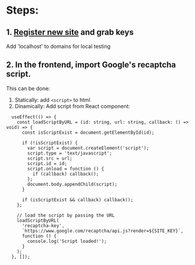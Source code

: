 # Steps:

## 1. [Register new site](https://www.google.com/recaptcha/admin/create) and grab keys
Add 'localhost' to domains for local testing

## 2.  In the frontend, import Google's recaptcha script.

This can be done:
1. Statically: add `<script>` to html
2. Dinamically: Add script from React component:

```tsx
  useEffect(() => {
    const loadScriptByURL = (id: string, url: string, callback: () => void) => {
      const isScriptExist = document.getElementById(id);

      if (!isScriptExist) {
        var script = document.createElement('script');
        script.type = 'text/javascript';
        script.src = url;
        script.id = id;
        script.onload = function () {
          if (callback) callback();
        };
        document.body.appendChild(script);
      }

      if (isScriptExist && callback) callback();
    };

    // load the script by passing the URL
    loadScriptByURL(
      'recaptcha-key',
      `https://www.google.com/recaptcha/api.js?render=${SITE_KEY}`,
      function () {
        console.log('Script loaded!');
      }
    );
  }, []);
```
